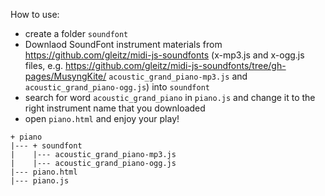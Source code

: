 How to use:

- create a folder `soundfont`
- Downlaod SoundFont instrument materials from https://github.com/gleitz/midi-js-soundfonts (x-mp3.js and x-ogg.js files, e.g. https://github.com/gleitz/midi-js-soundfonts/tree/gh-pages/MusyngKite/ `acoustic_grand_piano-mp3.js` and `acoustic_grand_piano-ogg.js`) into `soundfont`
- search for word `acoustic_grand_piano` in `piano.js` and change it to the right instrument name that you downloaded
- open `piano.html` and enjoy your play!

```
+ piano
|--- + soundfont
|    |--- acoustic_grand_piano-mp3.js
|    |--- acoustic_grand_piano-ogg.js
|--- piano.html
|--- piano.js
```
